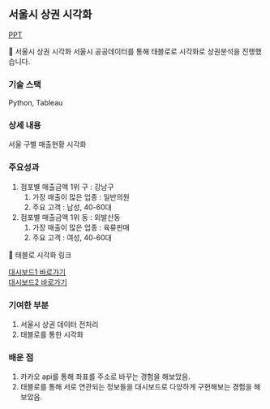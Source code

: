 ## 서울시 상권 시각화

[PPT](https://drive.google.com/file/d/1GbSAfsRuWxaOA3WJwlULJGLOAwUuPRQg/view?usp=sharing)

<aside>
🚌 서울시 상권 시각화
서울시 공공데이터를 통해 태블로로 시각화로 상권분석을 진행했습니다.

</aside>

### 기술 스택

Python, Tableau

### 상세 내용

서울 구별 매출현황 시각화

### 주요성과

1. 점포별 매출금액 1위 구 : 강남구 
    1. 가장 매출이 많은 업종 : 일반의원
    2. 주요 고객 : 남성, 40-60대
2. 점포별 매출금액 1위 동 : 외발산동
    1. 가장 매출이 많은 업종 : 육류판매
    2. 주요 고객 : 여성, 40-60대

🔻 태블로 시각화 링크 

[대시보드1 바로가기](https://public.tableau.com/app/profile/.13208461/viz/shared/ZJ2H4Z638)  
[대시보드2 바로가기](https://public.tableau.com/app/profile/.13208461/viz/__16716196925680/sheet8)

### 기여한 부분

1. 서울시 상권 데이터 전처리 
2. 태블로를 통한 시각화

### 배운 점

1. 카카오 api를 통해 좌표를 주소로 바꾸는 경험을 해보았음.
2. 태블로를 통해 서로 연관되는 정보들을 대시보드로 다양하게 구현해보는 경험을 해보았음.


